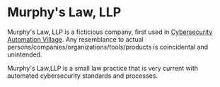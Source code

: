 # Murphy's Law, LLP
Murphy's Law, LLP 
is a ficticious company, first used in
[Cybersecurity Automation Village](https://github.com/opencybersecurityalliance/casp/blob/main/Plugfests/2024-03-NorthernVirginia/Results/Presentations/UseCases.pdf).
Any resemblance to actual persons/companies/organizations/tools/products
is coincidental and unintended.

Murphy's Law,LLP is a small law practice that is very current with automated cybersecurity standards and processes.

